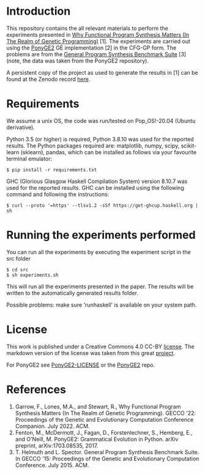 # Introduction

This repository contains the all relevant materials to perform the experiments presented in [Why Functional Program Synthesis Matters (In The Realm of Genetic Programming)](https://dl.acm.org/doi/10.1145/3520304.3534045) [1]. The experiments are carried out using the [PonyGE2](https://github.com/PonyGE/PonyGE2) GE implementation [2] in the CFG-GP form. The problems are from the [General Program Synthesis Benchmark Suite](https://thelmuth.github.io/GECCO_2015_Benchmarks_Materials/) [3] (note, the data was taken from the PonyGE2 repository).

A persistent copy of the project as used to generate the results in [1] can be found at the Zenodo record [here](https://zenodo.org/record/6499027).

# Requirements

We assume a unix OS, the code was run/tested on Pop_OS!-20.04 (Ubuntu derivative).

Python 3.5 (or higher) is required, Python 3.8.10 was used for the reported results. The Python packages required are: matplotlib, numpy, scipy, scikit-learn (sklearn), pandas, which can be installed as follows via your favourite terminal emulator:

    $ pip install -r requirements.txt

GHC (Glorious Glasgow Haskell Compilation System) version 8.10.7 was used for the reported results. GHC can be installed using the following command and following the instructions:

    $ curl --proto '=https' --tlsv1.2 -sSf https://get-ghcup.haskell.org | sh

# Running the experiments performed

You can run all the experiments by executing the experiment script in the src folder

    $ cd src
    $ sh experiments.sh

This will run all the experiments presented in the paper. The results will be written to the automatically generated results folder.

Possible problems: make sure 'runhaskell' is available on your system path.

# License

This work is published under a Creative Commons 4.0 CC-BY [license](CC-BY.markdown). The markdown version of the license was taken from this great [project](https://github.com/idleberg/Creative-Commons-Markdown).

For PonyGE2 see [PonyGE2-LICENSE](PonyGE2-LICENSE) or the [PonyGE2](https://github.com/PonyGE/PonyGE2) repo.

# References

1. Garrow, F., Lones, M.A., and Stewart, R., Why Functional Program Synthesis Matters (In The Realm of Genetic Programming). GECCO '22: Proceedings of the Genetic and Evolutionary Computation Conference Companion. July 2022. ACM.
2. Fenton, M., McDermott, J., Fagan, D., Forstenlechner, S., Hemberg, E., and O'Neill, M. PonyGE2: Grammatical Evolution in Python. arXiv preprint, arXiv:1703.08535, 2017.
3. T. Helmuth and L. Spector. General Program Synthesis Benchmark Suite. In GECCO '15: Proceedings of the Genetic and Evolutionary Computation Conference. July 2015. ACM.